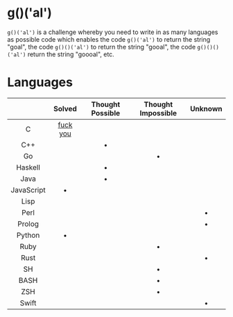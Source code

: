 # g()('al')

`g()('al')` is a challenge whereby you need to write in as many languages as
possible code which enables the code `g()('al')` to return the string "goal",
the code `g()()('al')` to return the string "gooal", the code `g()()()('al')`
return the string "goooal", etc.

# Languages

|               | Solved            | Thought Possible | Thought Impossible | Unknown |
|:-------------:|:-----------------:|:----------------:|:------------------:|:-------:|
| C             | [fuck you][c-sol] |                  |                    |         |
| C++           |                   | &bull;           |                    |         |
| Go            |                   |                  | &bull;             |         |
| Haskell       |                   | &bull;           |                    |         |
| Java          |                   | &bull;           |                    |         |
| JavaScript    | &bull;            |                  |                    |         |
| Lisp          |                   |                  |                    |         |
| Perl          |                   |                  |                    | &bull;  |
| Prolog        |                   |                  |                    | &bull;  |
| Python        | &bull;            |                  |                    |         |
| Ruby          |                   |                  | &bull;             |         |
| Rust          |                   |                  |                    | &bull;  |
| SH            |                   |                  | &bull;             |         |
| BASH          |                   |                  | &bull;             |         |
| ZSH           |                   |                  | &bull;             |         |
| Swift         |                   |                  |                    | &bull;  |

[c-sol]: https://github.com/eatnumber1/goal/tree/master/solutions/c "This is bad and you should feel bad"
